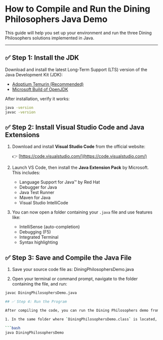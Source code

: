 # How to Compile and Run the Dining Philosophers Java Demo

This guide will help you set up your environment and run the three Dining Philosophers solutions implemented in Java.

---

## ✅ Step 1: Install the JDK

Download and install the latest Long-Term Support (LTS) version of the Java Development Kit (JDK):

- [Adoptium Temurin (Recommended)](https://adoptium.net/)
- [Microsoft Build of OpenJDK](https://learn.microsoft.com/en-us/java/openjdk/download)

After installation, verify it works:

```bash
java -version
javac -version
```

## ✅ Step 2: Install Visual Studio Code and Java Extensions

1. Download and install **Visual Studio Code** from the official website:

   👉 [https://code.visualstudio.com/](https://code.visualstudio.com/)

2. Launch VS Code, then install the **Java Extension Pack** by Microsoft.  
   This includes:

   - Language Support for Java™ by Red Hat
   - Debugger for Java
   - Java Test Runner
   - Maven for Java
   - Visual Studio IntelliCode

3. You can now open a folder containing your `.java` file and use features like:

   - IntelliSense (auto-completion)
   - Debugging (F5)
   - Integrated Terminal
   - Syntax highlighting


## ✅ Step 3: Save and Compile the Java File

1. Save your source code file as: DiningPhilosophersDemo.java

2. Open your terminal or command prompt, navigate to the folder containing the file, and run:

```bash
javac DiningPhilosophersDemo.java

## ✅ Step 4: Run the Program

After compiling the code, you can run the Dining Philosophers demo from the terminal.

1. In the same folder where `DiningPhilosophersDemo.class` is located, run:

```bash
java DiningPhilosophersDemo

